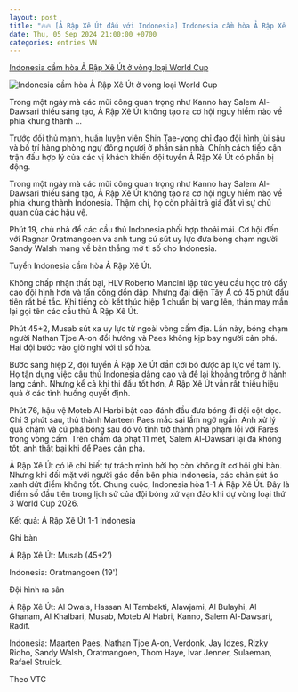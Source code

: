 ```yaml
---
layout: post
title: "🔥🔥 [Ả Rập Xê Út đấu với Indonesia] Indonesia cầm hòa Ả Rập Xê Út ở vòng loại World Cup"
date: Thu, 05 Sep 2024 21:00:00 +0700
categories: entries VN
---
```

[Indonesia cầm hòa Ả Rập Xê Út ở vòng loại World Cup](https://baoangiang.com.vn/indonesia-cam-hoa-a-rap-xe-ut-o-vong-loai-world-cup-a404585.html)

![Indonesia cầm hòa Ả Rập Xê Út ở vòng loại World Cup](https://images.baoangiang.com.vn/image/news/2024/20240906/thumbnail/750x450/indonesia-cam-hoa-a-_4803_1725586139.webp)

Trong một ngày mà các mũi công quan trọng như Kanno hay Salem Al-Dawsari thiếu sáng tạo, Ả Rập Xê Út không tạo ra cơ hội nguy hiểm nào về phía khung thành ...

Trước đối thủ mạnh, huấn luyện viên Shin Tae-yong chỉ đạo đội hình lùi sâu và bố trí hàng phòng ngự đông người ở phần sân nhà. Chính cách tiếp cận trận đấu hợp lý của các vị khách khiến đội tuyển Ả Rập Xê Út có phần bị động.

Trong một ngày mà các mũi công quan trọng như Kanno hay Salem Al-Dawsari thiếu sáng tạo, Ả Rập Xê Út không tạo ra cơ hội nguy hiểm nào về phía khung thành Indonesia. Thậm chí, họ còn phải trả giá đắt vì sự chủ quan của các hậu vệ.

Phút 19, chủ nhà để các cầu thủ Indonesia phối hợp thoải mái. Cơ hội đến với Ragnar Oratmangoen và anh tung cú sút uy lực đưa bóng chạm người Sandy Walsh mang về bàn thắng mở tỉ số cho Indonesia.

Tuyển Indonesia cầm hòa Ả Rập Xê Út.

Không chấp nhận thất bại, HLV Roberto Mancini lập tức yêu cầu học trò đẩy cao đội hình hơn và tấn công dồn dập. Nhưng đại diện Tây Á có 45 phút đầu tiên rất bế tắc. Khi tiếng còi kết thúc hiệp 1 chuẩn bị vang lên, thần may mắn lại gọi tên các cầu thủ Ả Rập Xê Út.

Phút 45+2, Musab sút xa uy lực từ ngoài vòng cấm địa. Lần này, bóng chạm người Nathan Tjoe A-on đổi hướng và Paes không kịp bay người cản phá. Hai đội bước vào giờ nghỉ với tỉ số hòa.

Bước sang hiệp 2, đội tuyển Ả Rập Xê Út dần cởi bỏ được áp lực về tâm lý. Họ tận dụng việc cầu thủ Indonesia dâng cao và để lại khoảng trống ở hành lang cánh. Nhưng kể cả khi thi đấu tốt hơn, Ả Rập Xê Út vẫn rất thiếu hiệu quả ở các tình huống quyết định.

Phút 76, hậu vệ Moteb Al Harbi bật cao đánh đầu đưa bóng đi dội cột dọc. Chỉ 3 phút sau, thủ thành Marteen Paes mắc sai lầm ngớ ngẩn. Anh xử lý quá chậm và cú phá bóng sau đó vô tình trở thành pha phạm lỗi với Fares trong vòng cấm. Trên chấm đá phạt 11 mét, Salem Al-Dawsari lại đá không tốt, anh thất bại khi để Paes cản phá.

Ả Rập Xê Út có lẽ chỉ biết tự trách mình bởi họ còn không ít cơ hội ghi bàn. Nhưng khi đối mặt với người gác đền bên phía Indonesia, các chân sút áo xanh dứt điểm không tốt. Chung cuộc, Indonesia hòa 1-1 Ả Rập Xê Út. Đây là điểm số đầu tiên trong lịch sử của đội bóng xứ vạn đảo khi dự vòng loại thứ 3 World Cup 2026.

Kết quả: Ả Rập Xê Út 1-1 Indonesia

Ghi bàn

Ả Rập Xê Út: Musab (45+2')

Indonesia: Oratmangoen (19')

Đội hình ra sân

Ả Rập Xê Út: Al Owais, Hassan Al Tambakti, Alawjami, Al Bulayhi, Al Ghanam, Al Khalbari, Musab, Moteb Al Habri, Kanno, Salem Al-Dawsari, Radif.

Indonesia: Maarten Paes, Nathan Tjoe A-on, Verdonk, Jay Idzes, Rizky Ridho, Sandy Walsh, Oratmangoen, Thom Haye, Ivar Jenner, Sulaeman, Rafael Struick.

Theo VTC

